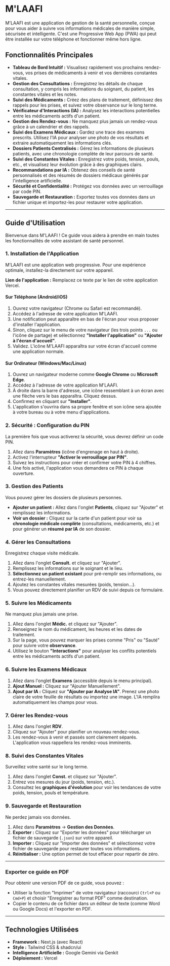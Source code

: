 # M'LAAFI

M'LAAFI est une application de gestion de la santé personnelle, conçue pour vous aider à suivre vos informations médicales de manière simple, sécurisée et intelligente. C'est une Progressive Web App (PWA) qui peut être installée sur votre téléphone et fonctionner même hors ligne.

## Fonctionnalités Principales

-   **Tableau de Bord Intuitif :** Visualisez rapidement vos prochains rendez-vous, vos prises de médicaments à venir et vos dernières constantes vitales.
-   **Gestion des Consultations :** Enregistrez les détails de chaque consultation, y compris les informations du soignant, du patient, les constantes vitales et les notes.
-   **Suivi des Médicaments :** Créez des plans de traitement, définissez des rappels pour les prises, et suivez votre observance sur le long terme.
-   **Vérificateur d'Interactions (IA) :** Analysez les interactions potentielles entre les médicaments actifs d'un patient.
-   **Gestion des Rendez-vous :** Ne manquez plus jamais un rendez-vous grâce à un calendrier et des rappels.
-   **Suivi des Examens Médicaux :** Gardez une trace des examens prescrits. Utilisez l'IA pour analyser une photo de vos résultats et extraire automatiquement les informations clés.
-   **Dossiers Patients Centralisés :** Gérez les informations de plusieurs patients, avec une chronologie complète de leur parcours de santé.
-   **Suivi des Constantes Vitales :** Enregistrez votre poids, tension, pouls, etc., et visualisez leur évolution grâce à des graphiques clairs.
-   **Recommandations par IA :** Obtenez des conseils de santé personnalisés et des résumés de dossiers médicaux générés par l'intelligence artificielle.
-   **Sécurité et Confidentialité :** Protégez vos données avec un verrouillage par code PIN.
-   **Sauvegarde et Restauration :** Exportez toutes vos données dans un fichier unique et importez-les pour restaurer votre application.

---

## Guide d'Utilisation

Bienvenue dans M'LAAFI ! Ce guide vous aidera à prendre en main toutes les fonctionnalités de votre assistant de santé personnel.

### 1. Installation de l'Application

M'LAAFI est une application web progressive. Pour une expérience optimale, installez-la directement sur votre appareil.

**Lien de l'application :** Remplacez ce texte par le lien de votre application Vercel.

#### Sur Téléphone (Android/iOS)
1.  Ouvrez votre navigateur (Chrome ou Safari est recommandé).
2.  Accédez à l'adresse de votre application M'LAAFI.
3.  Une notification peut apparaître en bas de l'écran pour vous proposer d'installer l'application.
4.  Sinon, cliquez sur le menu de votre navigateur (les trois points `...` ou l'icône de partage) et sélectionnez **"Installer l'application"** ou **"Ajouter à l'écran d'accueil"**.
5.  Validez. L'icône M'LAAFI apparaîtra sur votre écran d'accueil comme une application normale.

#### Sur Ordinateur (Windows/Mac/Linux)
1.  Ouvrez un navigateur moderne comme **Google Chrome** ou **Microsoft Edge**.
2.  Accédez à l'adresse de votre application M'LAAFI.
3.  À droite dans la barre d'adresse, une icône ressemblant à un écran avec une flèche vers le bas apparaîtra. Cliquez dessus.
4.  Confirmez en cliquant sur **"Installer"**.
5.  L'application s'ouvrira dans sa propre fenêtre et son icône sera ajoutée à votre bureau ou à votre menu d'applications.

### 2. Sécurité : Configuration du PIN

La première fois que vous activerez la sécurité, vous devrez définir un code PIN.
1.  Allez dans **Paramètres** (icône d'engrenage en haut à droite).
2.  Activez l'interrupteur **"Activer le verrouillage par PIN"**.
3.  Suivez les instructions pour créer et confirmer votre PIN à 4 chiffres.
4.  Une fois activé, l'application vous demandera ce PIN à chaque ouverture.

### 3. Gestion des Patients

Vous pouvez gérer les dossiers de plusieurs personnes.
-   **Ajouter un patient :** Allez dans l'onglet **Patients**, cliquez sur "Ajouter" et remplissez les informations.
-   **Voir un dossier :** Cliquez sur la carte d'un patient pour voir sa **chronologie médicale complète** (consultations, médicaments, etc.) et pour générer un **résumé par IA** de son dossier.

### 4. Gérer les Consultations

Enregistrez chaque visite médicale.
1.  Allez dans l'onglet **Consult.** et cliquez sur "Ajouter".
2.  Remplissez les informations sur le soignant et le lieu.
3.  **Sélectionnez un patient existant** pour pré-remplir ses informations, ou entrez-les manuellement.
4.  Ajoutez les constantes vitales mesurées (poids, tension...).
5.  Vous pouvez directement planifier un RDV de suivi depuis ce formulaire.

### 5. Suivre les Médicaments

Ne manquez plus jamais une prise.
1.  Allez dans l'onglet **Médic.** et cliquez sur "Ajouter".
2.  Renseignez le nom du médicament, les heures et les dates de traitement.
3.  Sur la page, vous pouvez marquer les prises comme "Pris" ou "Sauté" pour suivre votre **observance**.
4.  Utilisez le bouton **"Interactions"** pour analyser les conflits potentiels entre les médicaments actifs d'un patient.

### 6. Suivre les Examens Médicaux

1.  Allez dans l'onglet **Examens** (accessible depuis le menu principal).
2.  **Ajout Manuel :** Cliquez sur "Ajouter Manuellement".
3.  **Ajout par IA :** Cliquez sur **"Ajouter par Analyse IA"**. Prenez une photo claire de votre feuille de résultats ou importez une image. L'IA remplira automatiquement les champs pour vous.

### 7. Gérer les Rendez-vous

1.  Allez dans l'onglet **RDV**.
2.  Cliquez sur "Ajouter" pour planifier un nouveau rendez-vous.
3.  Les rendez-vous à venir et passés sont clairement séparés. L'application vous rappellera les rendez-vous imminents.

### 8. Suivi des Constantes Vitales

Surveillez votre santé sur le long terme.
1.  Allez dans l'onglet **Const.** et cliquez sur "Ajouter".
2.  Entrez vos mesures du jour (poids, tension, etc.).
3.  Consultez les **graphiques d'évolution** pour voir les tendances de votre poids, tension, pouls et température.

### 9. Sauvegarde et Restauration

Ne perdez jamais vos données.
1.  Allez dans **Paramètres** -> **Gestion des Données**.
2.  **Exporter :** Cliquez sur "Exporter les données" pour télécharger un fichier de sauvegarde (`.json`) sur votre appareil.
3.  **Importer :** Cliquez sur "Importer des données" et sélectionnez votre fichier de sauvegarde pour restaurer toutes vos informations.
4.  **Réinitialiser :** Une option permet de tout effacer pour repartir de zéro.

---
### Exporter ce guide en PDF

Pour obtenir une version PDF de ce guide, vous pouvez :
-   Utiliser la fonction "Imprimer" de votre navigateur (raccourci `Ctrl+P` ou `Cmd+P`) et choisir "Enregistrer au format PDF" comme destination.
-   Copier le contenu de ce fichier dans un éditeur de texte (comme Word ou Google Docs) et l'exporter en PDF.

---
## Technologies Utilisées

-   **Framework :** Next.js (avec React)
-   **Style :** Tailwind CSS & shadcn/ui
-   **Intelligence Artificielle :** Google Gemini via Genkit
-   **Déploiement :** Vercel

